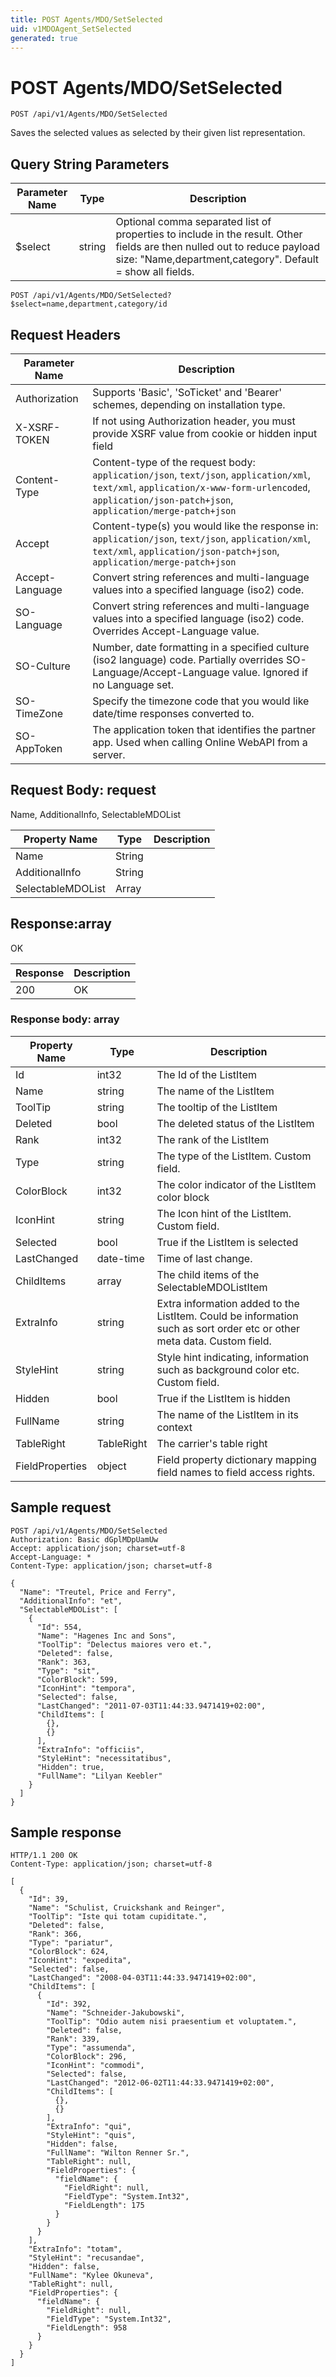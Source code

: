 ```yaml
---
title: POST Agents/MDO/SetSelected
uid: v1MDOAgent_SetSelected
generated: true
---
```


# POST Agents/MDO/SetSelected

```http
POST /api/v1/Agents/MDO/SetSelected
```

Saves the selected values as selected by their given list representation.







## Query String Parameters

| Parameter Name | Type |  Description |
|----------------|------|--------------|
| $select | string |  Optional comma separated list of properties to include in the result. Other fields are then nulled out to reduce payload size: "Name,department,category". Default = show all fields. |

```http
POST /api/v1/Agents/MDO/SetSelected?$select=name,department,category/id
```


## Request Headers

| Parameter Name | Description |
|----------------|-------------|
| Authorization  | Supports 'Basic', 'SoTicket' and 'Bearer' schemes, depending on installation type. |
| X-XSRF-TOKEN   | If not using Authorization header, you must provide XSRF value from cookie or hidden input field |
| Content-Type | Content-type of the request body: `application/json`, `text/json`, `application/xml`, `text/xml`, `application/x-www-form-urlencoded`, `application/json-patch+json`, `application/merge-patch+json` |
| Accept         | Content-type(s) you would like the response in: `application/json`, `text/json`, `application/xml`, `text/xml`, `application/json-patch+json`, `application/merge-patch+json` |
| Accept-Language | Convert string references and multi-language values into a specified language (iso2) code. |
| SO-Language | Convert string references and multi-language values into a specified language (iso2) code. Overrides Accept-Language value. |
| SO-Culture | Number, date formatting in a specified culture (iso2 language) code. Partially overrides SO-Language/Accept-Language value. Ignored if no Language set. |
| SO-TimeZone | Specify the timezone code that you would like date/time responses converted to. |
| SO-AppToken | The application token that identifies the partner app. Used when calling Online WebAPI from a server. |

## Request Body: request 

Name, AdditionalInfo, SelectableMDOList 

| Property Name | Type |  Description |
|----------------|------|--------------|
| Name | String |  |
| AdditionalInfo | String |  |
| SelectableMDOList | Array |  |

## Response:array

OK

| Response | Description |
|----------------|-------------|
| 200 | OK |

### Response body: array

| Property Name | Type |  Description |
|----------------|------|--------------|
| Id | int32 | The Id of the ListItem |
| Name | string | The name of the ListItem |
| ToolTip | string | The tooltip of the ListItem |
| Deleted | bool | The deleted status of the ListItem |
| Rank | int32 | The rank of the ListItem |
| Type | string | The type of the ListItem. Custom field. |
| ColorBlock | int32 | The color indicator of the ListItem color block |
| IconHint | string | The Icon hint of the ListItem. Custom field. |
| Selected | bool | True if the ListItem is selected |
| LastChanged | date-time | Time of last change. |
| ChildItems | array | The child items of the SelectableMDOListItem |
| ExtraInfo | string | Extra information added to the ListItem. Could be information such as sort order etc or other meta data. Custom field. |
| StyleHint | string | Style hint indicating, information such as background color etc. Custom field. |
| Hidden | bool | True if the ListItem is hidden |
| FullName | string | The name of the ListItem in its context |
| TableRight | TableRight | The carrier's table right |
| FieldProperties | object | Field property dictionary mapping field names to field access rights. |

## Sample request

```http!
POST /api/v1/Agents/MDO/SetSelected
Authorization: Basic dGplMDpUamUw
Accept: application/json; charset=utf-8
Accept-Language: *
Content-Type: application/json; charset=utf-8

{
  "Name": "Treutel, Price and Ferry",
  "AdditionalInfo": "et",
  "SelectableMDOList": [
    {
      "Id": 554,
      "Name": "Hagenes Inc and Sons",
      "ToolTip": "Delectus maiores vero et.",
      "Deleted": false,
      "Rank": 363,
      "Type": "sit",
      "ColorBlock": 599,
      "IconHint": "tempora",
      "Selected": false,
      "LastChanged": "2011-07-03T11:44:33.9471419+02:00",
      "ChildItems": [
        {},
        {}
      ],
      "ExtraInfo": "officiis",
      "StyleHint": "necessitatibus",
      "Hidden": true,
      "FullName": "Lilyan Keebler"
    }
  ]
}
```

## Sample response

```http_
HTTP/1.1 200 OK
Content-Type: application/json; charset=utf-8

[
  {
    "Id": 39,
    "Name": "Schulist, Cruickshank and Reinger",
    "ToolTip": "Iste qui totam cupiditate.",
    "Deleted": false,
    "Rank": 366,
    "Type": "pariatur",
    "ColorBlock": 624,
    "IconHint": "expedita",
    "Selected": false,
    "LastChanged": "2008-04-03T11:44:33.9471419+02:00",
    "ChildItems": [
      {
        "Id": 392,
        "Name": "Schneider-Jakubowski",
        "ToolTip": "Odio autem nisi praesentium et voluptatem.",
        "Deleted": false,
        "Rank": 339,
        "Type": "assumenda",
        "ColorBlock": 296,
        "IconHint": "commodi",
        "Selected": false,
        "LastChanged": "2012-06-02T11:44:33.9471419+02:00",
        "ChildItems": [
          {},
          {}
        ],
        "ExtraInfo": "qui",
        "StyleHint": "quis",
        "Hidden": false,
        "FullName": "Wilton Renner Sr.",
        "TableRight": null,
        "FieldProperties": {
          "fieldName": {
            "FieldRight": null,
            "FieldType": "System.Int32",
            "FieldLength": 175
          }
        }
      }
    ],
    "ExtraInfo": "totam",
    "StyleHint": "recusandae",
    "Hidden": false,
    "FullName": "Kylee Okuneva",
    "TableRight": null,
    "FieldProperties": {
      "fieldName": {
        "FieldRight": null,
        "FieldType": "System.Int32",
        "FieldLength": 958
      }
    }
  }
]
```